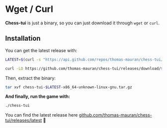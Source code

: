 # Wget / Curl

**Chess-tui** is just a binary, so you can just download it through `wget` or `curl`.

## Installation

You can get the latest release with:

```bash
LATEST=$(curl -s "https://api.github.com/repos/thomas-mauran/chess-tui/releases" | jq -r '.[0].name')

curl -LO https://github.com/thomas-mauran/chess-tui/releases/download/$LATEST/chess-tui-$LATEST-x86_64-unknown-linux-gnu.tar.gz
```

Then, extract the binary:

```bash
tar xvf chess-tui-$LATEST-x86_64-unknown-linux-gnu.tar.gz
```

**And finally, run the game with:**

```bash
./chess-tui
```

You can find the latest release here [github.com/thomas-mauran/chess-tui/releases/latest](https://github.com/thomas-mauran/chess-tui/releases/latest) :tada:
